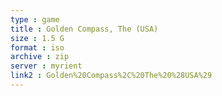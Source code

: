 ```yaml
---
type : game
title : Golden Compass, The (USA)
size : 1.5 G
format : iso
archive : zip
server : myrient
link2 : Golden%20Compass%2C%20The%20%28USA%29
---
```


